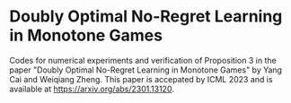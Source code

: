 # Doubly Optimal No-Regret Learning in Monotone Games
Codes for numerical experiments and verification of Proposition 3 in the paper "Doubly Optimal No-Regret Learning in Monotone Games" by Yang Cai and Weiqiang Zheng. 
This paper is accepated by ICML 2023 and is available at https://arxiv.org/abs/2301.13120.
